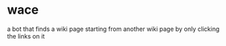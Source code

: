 # wace
a bot that finds a wiki page starting from another wiki page by only clicking the links on it
